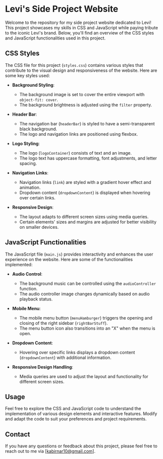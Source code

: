 # Levi's Side Project Website

Welcome to the repository for my side project website dedicated to Levi! This project showcases my skills in CSS and JavaScript while paying tribute to the iconic Levi's brand. Below, you'll find an overview of the CSS styles and JavaScript functionalities used in this project.

## CSS Styles

The CSS file for this project (`styles.css`) contains various styles that contribute to the visual design and responsiveness of the website. Here are some key styles used:

- **Background Styling**:
  - The background image is set to cover the entire viewport with `object-fit: cover`.
  - The background brightness is adjusted using the `filter` property.

- **Header Bar**:
  - The navigation bar (`headerBar`) is styled to have a semi-transparent black background.
  - The logo and navigation links are positioned using flexbox.

- **Logo Styling**:
  - The logo (`logoContainer`) consists of text and an image.
  - The logo text has uppercase formatting, font adjustments, and letter spacing.

- **Navigation Links**:
  - Navigation links (`link`) are styled with a gradient hover effect and animation.
  - Dropdown content (`dropdownContent`) is displayed when hovering over certain links.

- **Responsive Design**:
  - The layout adapts to different screen sizes using media queries.
  - Certain elements' sizes and margins are adjusted for better visibility on smaller devices.

## JavaScript Functionalities

The JavaScript file (`main.js`) provides interactivity and enhances the user experience on the website. Here are some of the functionalities implemented:

- **Audio Control**:
  - The background music can be controlled using the `audioController` function.
  - The audio controller image changes dynamically based on audio playback status.

- **Mobile Menu**:
  - The mobile menu button (`menuHamburger`) triggers the opening and closing of the right sidebar (`rightBarStuff`).
  - The menu button icon also transitions into an "X" when the menu is open.

- **Dropdown Content**:
  - Hovering over specific links displays a dropdown content (`dropdownContent`) with additional information.

- **Responsive Design Handling**:
  - Media queries are used to adjust the layout and functionality for different screen sizes.

## Usage

Feel free to explore the CSS and JavaScript code to understand the implementation of various design elements and interactive features. Modify and adapt the code to suit your preferences and project requirements.


## Contact

If you have any questions or feedback about this project, please feel free to reach out to me via [kabirnar10@gmail.com].
